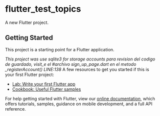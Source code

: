# flutter_test_topics

A new Flutter project.

## Getting Started

This project is a starting point for a Flutter application.

_This project was use sqlite3 for storage accounts_
_para revision del codigo de guardado, visit_e el #archivo sign_up_page.dart en el metodo \_registerAccount() LINE:138_
A few resources to get you started if this is your first Flutter project:

- [Lab: Write your first Flutter app](https://flutter.dev/docs/get-started/codelab)
- [Cookbook: Useful Flutter samples](https://flutter.dev/docs/cookbook)

For help getting started with Flutter, view our
[online documentation](https://flutter.dev/docs), which offers tutorials,
samples, guidance on mobile development, and a full API reference.
